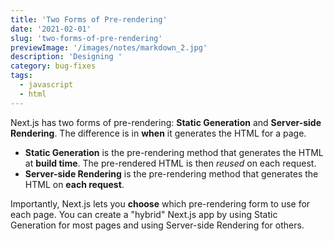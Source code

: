 ```yaml
---
title: 'Two Forms of Pre-rendering'
date: '2021-02-01'
slug: 'two-forms-of-pre-rendering'
previewImage: '/images/notes/markdown_2.jpg'
description: 'Designing '
category: bug-fixes
tags:
  - javascript
  - html
---
```


Next.js has two forms of pre-rendering: **Static Generation** and **Server-side Rendering**. The difference is in **when** it generates the HTML for a page.

- **Static Generation** is the pre-rendering method that generates the HTML at **build time**. The pre-rendered HTML is then _reused_ on each request.
- **Server-side Rendering** is the pre-rendering method that generates the HTML on **each request**.

Importantly, Next.js lets you **choose** which pre-rendering form to use for each page. You can create a "hybrid" Next.js app by using Static Generation for most pages and using Server-side Rendering for others.
